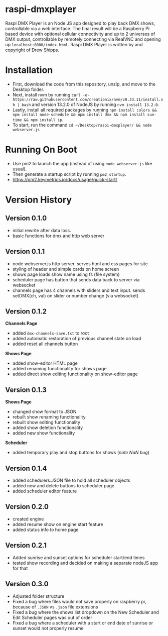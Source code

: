 # raspi-dmxplayer
Raspi DMX Player is an Node.JS app designed to play back DMX shows, controllable via a web interface. The final result will be a Raspberry Pi based device with optional cellular connectivity and up to 2 universes of DMX output, controllable by remotely connecting via RealVNC and opening up `localhost:8080/index.html`. 
Raspi DMX Player is written by and copyright of Drew Shipps.


# Installation
- First, download the code from this repository, unzip, and move to the Desktop folder.
- Next, install nvm by running `curl -o- https://raw.githubusercontent.com/creationix/nvm/v0.33.11/install.sh | bash` and version 13.2.0 of NodeJS by running `nvm install 13.2.0`.
- Lastly, install all required packages by running `npm install colors && npm install node-schedule && npm install dmx && npm install sun-time && npm install ip`.
- To start, run the command `cd ~/Desktop/raspi-dmxplayer/ && node webserver.js`

# Running On Boot
- Use pm2 to launch the app (instead of using `node webserver.js` like usual).
- Then generate a startup script by running `pm2 startup`.
- https://pm2.keymetrics.io/docs/usage/quick-start/


# Version History
## Version 0.1.0 
- initial rewrite after data loss. 
- basic functions for dmx and http web server

## Version 0.1.1 
- node webserver.js http server. serves html and css pages for site
- styling of header and simple cards on home screen
- shows page loads show name using fs (file system)
- scheduler page has button that sends data back to server via websocket
- channels page has 4 channels with sliders and text input. sends setDMX(ch, val) on slider or number change (via websocket)

## Version 0.1.2
**Channels Page**
- added `dmx-channels-save.txt` to root
- added automatic restoration of previous channel state on load
- added reset all channels button

**Shows Page**
- added show-editor HTML page
- added renaming functionality for shows page
- added direct show editing functionality on show-editor page

## Version 0.1.3
**Shows Page**
- changed show format to JSON
- rebuilt show renaming functionality
- rebuilt show editing functionality
- added show deletion functionality
- added new show functionality

**Scheduler**
- added temporary play and stop buttons for shows (*note NaN bug*)

## Version 0.1.4
- added schedulers.JSON file to hold all scheduler objects
- added new and delete buttons to scheduler page
- added scheduler editor feature

## Version 0.2.0
- created engine
- added resume show on engine start feature
- added status info to home page

## Version 0.2.1
- Added sunrise and sunset options for scheduler start/end times
- tested show recording and decided on making a separate nodeJS app for that

## Version 0.3.0
- Adjusted folder structure
- Fixed a bug where files would not save properly on raspberry pi, because of `.JSON` vs `.json` file extensions
- Fixed a bug where the shows list dropdown on the New Scheduler and Edit Scheduler pages was out of order
- Fixed a bug where a scheduler with a start or end date of sunrise or sunset would not properly resume
